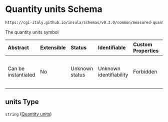 # Quantity units Schema

```txt
https://cgi-italy.github.io/insula/schemas/v0.2.0/common/measured-quantity.schema.json#/properties/units
```

The quantity units symbol

| Abstract            | Extensible | Status         | Identifiable            | Custom Properties | Additional Properties | Access Restrictions | Defined In                                                                                             |
| :------------------ | :--------- | :------------- | :---------------------- | :---------------- | :-------------------- | :------------------ | :----------------------------------------------------------------------------------------------------- |
| Can be instantiated | No         | Unknown status | Unknown identifiability | Forbidden         | Allowed               | none                | [measured-quantity.schema.json\*](schemas/common/measured-quantity.schema.json"open original schema") |

## units Type

`string` ([Quantity units](measured-quantity-properties-quantity-units.md))

